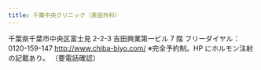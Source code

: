 ```yaml
---
title: 千葉中央クリニック（美容外科）
---
```

千葉県千葉市中央区富士見 2-2-3 吉田興業第一ビル 7 階 フリーダイヤル：0120-159-147
<http://www.chiba-biyo.com/>
※完全予約制。HP にホルモン注射の記載あり。
（要電話確認）

